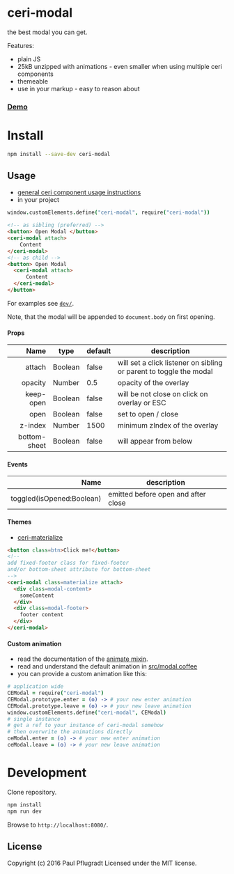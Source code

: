 # ceri-modal

the best modal you can get.

Features:
- plain JS
- 25kB unzipped with animations - even smaller when using multiple ceri components
- themeable
- use in your markup - easy to reason about


### [Demo](https://ceri-comps.github.io/ceri-modal)

# Install

```sh
npm install --save-dev ceri-modal
```

## Usage
- [general ceri component usage instructions](https://github.com/cerijs/ceri#i-want-to-use-a-component-built-with-ceri)
- in your project
```coffee
window.customElements.define("ceri-modal", require("ceri-modal"))
```
```html
<!-- as sibling (preferred) -->
<button> Open Modal </button>
<ceri-modal attach>
    Content
</ceri-modal>
<!-- as child -->
<button> Open Modal 
  <ceri-modal attach>
      Content
  </ceri-modal>
</button>
```

For examples see [`dev/`](dev/).

Note, that the modal will be appended to `document.body` on first opening.

#### Props
Name | type | default | description
---:| --- | ---| ---
attach | Boolean | false | will set a click listener on sibling or parent to toggle the modal
opacity | Number | 0.5 | opacity of the overlay
keep-open | Boolean | false | will be not close on click on overlay or ESC
open | Boolean | false | set to open / close
z-index | Number | 1500 | minimum zIndex of the overlay
bottom-sheet | Boolean | false | will appear from below


#### Events
Name |  description
---:| ---
toggled(isOpened:Boolean) | emitted before open and after close

#### Themes
- [ceri-materialize](https://github.com/ceri-comps/ceri-materialize)
```html
<button class=btn>Click me!</button>
<!-- 
add fixed-footer class for fixed-footer 
and/or bottom-sheet attribute for bottom-sheet
-->
<ceri-modal class=materialize attach> 
  <div class=modal-content>
    someContent
  </div>
  <div class=modal-footer>
    footer content
  </div>
</ceri-modal>
```

#### Custom animation
- read the documentation of the [animate mixin](https://github.com/cerijs/ceri#animate).
- read and understand the default animation in [src/modal.coffee](src/modal.coffee)
- you can provide a custom animation like this:
```coffee
# application wide
CEModal = require("ceri-modal")
CEModal.prototype.enter = (o) -> # your new enter animation
CEModal.prototype.leave = (o) -> # your new leave animation
window.customElements.define("ceri-modal", CEModal)
# single instance
# get a ref to your instance of ceri-modal somehow
# then overwrite the animations directly
ceModal.enter = (o) -> # your new enter animation
ceModal.leave = (o) -> # your new leave animation
```

# Development
Clone repository.
```sh
npm install
npm run dev
```
Browse to `http://localhost:8080/`.

## License
Copyright (c) 2016 Paul Pflugradt
Licensed under the MIT license.
